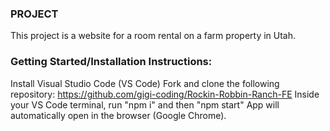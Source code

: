 ### PROJECT
This project is a website for a room rental on a farm property in Utah. 




###  Getting Started/Installation Instructions:

Install Visual Studio Code (VS Code)
Fork and clone the following repository: https://github.com/gigi-coding/Rockin-Robbin-Ranch-FE
Inside your VS Code terminal, run "npm i" and then "npm start"
App will automatically open in the browser (Google Chrome).
